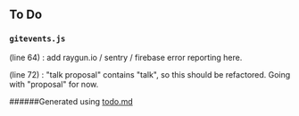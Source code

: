 ## To Do
### ``gitevents.js``
(line 64) : add raygun.io / sentry / firebase error reporting here.

(line 72) : "talk proposal" contains "talk", so this should be refactored. Going with "proposal" for now.

######Generated using [todo.md](https://github.com/charlesthomas/todo.md)
